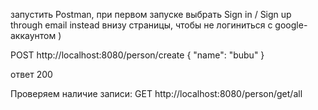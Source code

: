 
запустить Postman, при первом запуске выбрать Sign in / Sign up through email instead внизу страницы, чтобы не логиниться с google-аккаунтом
)

POST http://localhost:8080/person/create
{
    "name": "bubu"
}

ответ 200

Проверяем наличие записи:
GET http://localhost:8080/person/get/all